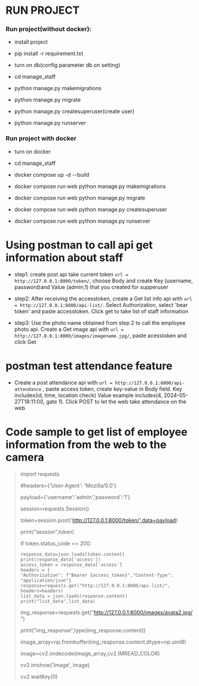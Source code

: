 # RUN PROJECT

### Run project(without docker):

- install project

- pip install -r requirement.txt

- turn on db(config parameter db on setting)

- cd manage_staff

- python manage.py makemigrations

- python manage.py migrate

- python manage.py createsuperuser(create user)
- python manage.py runserver

### Run project with docker
- turn on docker

- cd manage_staff

- docker compose up -d --build

- docker compose run web python manage.py makemigrations

- docker compose run web python manage.py migrate

- docker compose run web python manage.py createsuperuser

- docker compose run web python manage.py runserver

# Using postman to call api get information about staff

- step1: create post api take current token `url = http://127.0.0.1:8000/token/`, choose Body and create Key (username, password)and Value (admin,1) that you created for supperuser

- step2: After receiving the accesstoken, create a Get list info api with ` url = http://127.0.0.1:8000/api-list/ `. Select Authorization, select 'bear token' and paste accesstoken. Click get to take list of staff information

- step3: Use the photo name obtained from step 2 to call the employee photo api. Create a Get image api with `url = http://127.0.0.1:8000/images/imagename.jpg/`, paste acesstoken and click Get

# postman test attendance feature

- Create a post attendance api with `url = http://127.0.0.1:8000/api-attendance` , paste access token, create key-value in Body field. Key includes(id, time, location check) Value example includes(4, 2024-05-27T18:11:00, gate 1). Click POST to let the web take attendance on the web

# Code sample to get list of employee information from the web to the camera 

> import requests
>
> #headers={'User-Agent': 'Mozilla/5.0'}
>
> payload={'username':'admin','password':'1'}
>
> session=requests.Session()
>
> token=session.post('http://127.0.0.1:8000/token/',data=payload)
>
> print("session",token)
>
> if token.status_code == 200:
>
>     response_data=json.loads(token.content)
>     print(response_data['access'])
>     access_token = response_data['access'] 
>     headers = {
>     "Authorization": f"Bearer {access_token}","Content-Type": "application/json"}
>     response=requests.get("http://127.0.0.1:8000/api-list/", headers=headers)
>     list_data = json.loads(response.content)
>     print("list_data",list_data)
> img_response=requests.get("http://127.0.0.1:8000/images/avata2.jpg/")
> 
> print("img_response",type(img_response.content))
>
> image_array=np.frombuffer(img_response.content,dtype=np.uint8)
>
> image=cv2.imdecode(image_array,cv2.IMREAD_COLOR)
>
> cv2.imshow('Image', image)
>
> cv2.waitKey(0)
